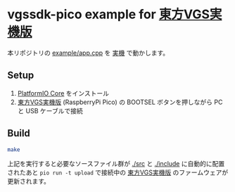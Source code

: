 # vgssdk-pico example for [東方VGS実機版](https://github.com/suzukiplan/tohovgs-pico)

本リポジトリの [example/app.cpp](../example/app.cpp) を [実機](https://github.com/suzukiplan/tohovgs-pico) で動かします。

## Setup

1. [PlatformIO Core](https://docs.platformio.org/en/latest/core/installation/index.html) をインストール
2. [東方VGS実機版](https://github.com/suzukiplan/tohovgs-pico) (RaspberryPi Pico) の BOOTSEL ボタンを押しながら PC と USB ケーブルで接続

## Build

```bash
make
```

上記を実行すると必要なソースファイル群が [./src](./src) と [./include](./include) に自動的に配置されたあと `pio run -t upload` で接続中の [東方VGS実機版](https://github.com/suzukiplan/tohovgs-pico) のファームウェアが更新されます。
